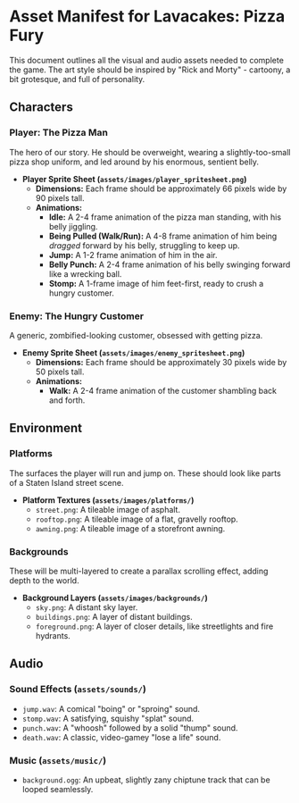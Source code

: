 # Asset Manifest for Lavacakes: Pizza Fury

This document outlines all the visual and audio assets needed to complete the game. The art style should be inspired by "Rick and Morty" - cartoony, a bit grotesque, and full of personality.

## Characters

### Player: The Pizza Man

The hero of our story. He should be overweight, wearing a slightly-too-small pizza shop uniform, and led around by his enormous, sentient belly.

-   **Player Sprite Sheet (`assets/images/player_spritesheet.png`)**
    -   **Dimensions:** Each frame should be approximately 66 pixels wide by 90 pixels tall.
    -   **Animations:**
        -   **Idle:** A 2-4 frame animation of the pizza man standing, with his belly jiggling.
        -   **Being Pulled (Walk/Run):** A 4-8 frame animation of him being *dragged* forward by his belly, struggling to keep up.
        -   **Jump:** A 1-2 frame animation of him in the air.
        -   **Belly Punch:** A 2-4 frame animation of his belly swinging forward like a wrecking ball.
        -   **Stomp:** A 1-frame image of him feet-first, ready to crush a hungry customer.

### Enemy: The Hungry Customer

A generic, zombified-looking customer, obsessed with getting pizza.

-   **Enemy Sprite Sheet (`assets/images/enemy_spritesheet.png`)**
    -   **Dimensions:** Each frame should be approximately 30 pixels wide by 50 pixels tall.
    -   **Animations:**
        -   **Walk:** A 2-4 frame animation of the customer shambling back and forth.

## Environment

### Platforms

The surfaces the player will run and jump on. These should look like parts of a Staten Island street scene.

-   **Platform Textures (`assets/images/platforms/`)**
    -   `street.png`: A tileable image of asphalt.
    -   `rooftop.png`: A tileable image of a flat, gravelly rooftop.
    -   `awning.png`: A tileable image of a storefront awning.

### Backgrounds

These will be multi-layered to create a parallax scrolling effect, adding depth to the world.

-   **Background Layers (`assets/images/backgrounds/`)**
    -   `sky.png`: A distant sky layer.
    -   `buildings.png`: A layer of distant buildings.
    -   `foreground.png`: A layer of closer details, like streetlights and fire hydrants.

## Audio

### Sound Effects (`assets/sounds/`)

-   `jump.wav`: A comical "boing" or "sproing" sound.
-   `stomp.wav`: A satisfying, squishy "splat" sound.
-   `punch.wav`: A "whoosh" followed by a solid "thump" sound.
-   `death.wav`: A classic, video-gamey "lose a life" sound.

### Music (`assets/music/`)

-   `background.ogg`: An upbeat, slightly zany chiptune track that can be looped seamlessly.